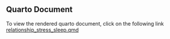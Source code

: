 ## Quarto Document
  
To view the rendered quarto document, click on the following link
[relationship_stress_sleep.qmd](https://juanmures.quarto.pub/relationship_stress_sleep/)
